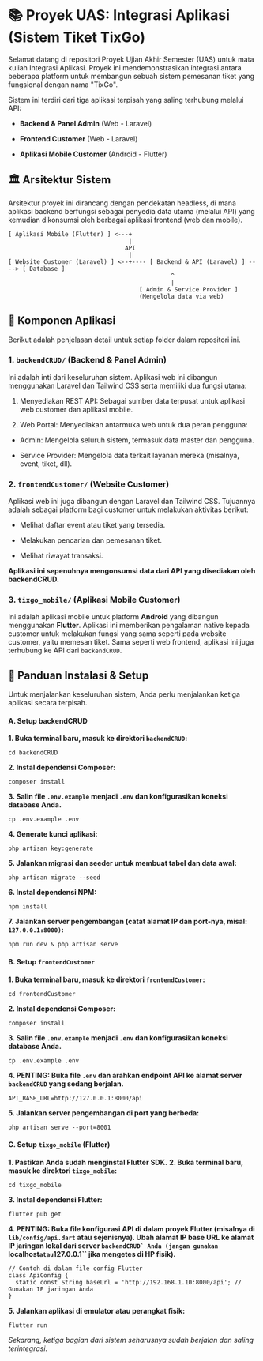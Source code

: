 # 📚 Proyek UAS: Integrasi Aplikasi (Sistem Tiket TixGo)

Selamat datang di repositori Proyek Ujian Akhir Semester (UAS) untuk mata kuliah Integrasi Aplikasi. Proyek ini mendemonstrasikan integrasi antara beberapa platform untuk membangun sebuah sistem pemesanan tiket yang fungsional dengan nama "TixGo".

Sistem ini terdiri dari tiga aplikasi terpisah yang saling terhubung melalui API:

- **Backend & Panel Admin** (Web - Laravel)

- **Frontend Customer** (Web - Laravel)

- **Aplikasi Mobile Customer** (Android - Flutter)

## 🏛️ Arsitektur Sistem

Arsitektur proyek ini dirancang dengan pendekatan headless, di mana aplikasi backend berfungsi sebagai penyedia data utama (melalui API) yang kemudian dikonsumsi oleh berbagai aplikasi frontend (web dan mobile).

```
[ Aplikasi Mobile (Flutter) ] <---+
                                  |
                                 API
                                  |
[ Website Customer (Laravel) ] <--+---- [ Backend & API (Laravel) ] ----> [ Database ]
                                              ^
                                              |
                                     [ Admin & Service Provider ]
                                     (Mengelola data via web)
```


## 📂 Komponen Aplikasi

Berikut adalah penjelasan detail untuk setiap folder dalam repositori ini.

### 1. ``backendCRUD/`` (Backend & Panel Admin)

Ini adalah inti dari keseluruhan sistem. Aplikasi web ini dibangun menggunakan Laravel dan Tailwind CSS serta memiliki dua fungsi utama:

1. Menyediakan REST API: Sebagai sumber data terpusat untuk aplikasi web customer dan aplikasi mobile.

2. Web Portal: Menyediakan antarmuka web untuk dua peran pengguna:

- Admin: Mengelola seluruh sistem, termasuk data master dan pengguna.

- Service Provider: Mengelola data terkait layanan mereka (misalnya, event, tiket, dll).

### 2. ``frontendCustomer/`` (Website Customer)

Aplikasi web ini juga dibangun dengan Laravel dan Tailwind CSS. Tujuannya adalah sebagai platform bagi customer untuk melakukan aktivitas berikut:

- Melihat daftar event atau tiket yang tersedia.

- Melakukan pencarian dan pemesanan tiket.

- Melihat riwayat transaksi.

**Aplikasi ini sepenuhnya mengonsumsi data dari API yang disediakan oleh backendCRUD.**

### 3. ``tixgo_mobile/`` (Aplikasi Mobile Customer)

Ini adalah aplikasi mobile untuk platform **Android** yang dibangun menggunakan **Flutter**. Aplikasi ini memberikan pengalaman native kepada customer untuk melakukan fungsi yang sama seperti pada website customer, yaitu memesan tiket. Sama seperti web frontend, aplikasi ini juga terhubung ke API dari ``backendCRUD``.

## 🚀 Panduan Instalasi & Setup

Untuk menjalankan keseluruhan sistem, Anda perlu menjalankan ketiga aplikasi secara terpisah.

#### A. Setup backendCRUD

**1. Buka terminal baru, masuk ke direktori ``backendCRUD``:**
```
cd backendCRUD
```
**2. Instal dependensi Composer:**
```
composer install
```
**3. Salin file ``.env.example`` menjadi ``.env`` dan konfigurasikan koneksi database Anda.**
```
cp .env.example .env
```
**4. Generate kunci aplikasi:**
```
php artisan key:generate
```
**5. Jalankan migrasi dan seeder untuk membuat tabel dan data awal:**
```
php artisan migrate --seed
```
**6. Instal dependensi NPM:**
```
npm install
```
**7. Jalankan server pengembangan (catat alamat IP dan port-nya, misal: ``127.0.0.1:8000)``:**
```
npm run dev & php artisan serve
```

#### B. Setup ``frontendCustomer``

**1. Buka terminal baru, masuk ke direktori ``frontendCustomer``:**
```
cd frontendCustomer
```
**2. Instal dependensi Composer:**
```
composer install
```
**3. Salin file ``.env.example`` menjadi ``.env`` dan konfigurasikan koneksi database Anda.**
```
cp .env.example .env
```
**4. PENTING: Buka file ``.env`` dan arahkan endpoint API ke alamat server ``backendCRUD`` yang sedang berjalan.**
```
API_BASE_URL=http://127.0.0.1:8000/api
```
**5. Jalankan server pengembangan di port yang berbeda:**
```
php artisan serve --port=8001
```

#### C. Setup ``tixgo_mobile`` (Flutter)
**1. Pastikan Anda sudah menginstal Flutter SDK.**
**2. Buka terminal baru, masuk ke direktori ``tixgo_mobile``:**
```
cd tixgo_mobile
```
**3. Instal dependensi Flutter:**
```
flutter pub get
```
**4. PENTING: Buka file konfigurasi API di dalam proyek Flutter (misalnya di ``lib/config/api.dart`` atau sejenisnya). Ubah alamat IP base URL ke alamat IP jaringan lokal dari server ``backendCRUD` Anda (jangan gunakan ``localhost`` atau ``127.0.0.1`` jika mengetes di HP fisik).**

```
// Contoh di dalam file config Flutter
class ApiConfig {
  static const String baseUrl = 'http://192.168.1.10:8000/api'; // Gunakan IP jaringan Anda
}
```
**5. Jalankan aplikasi di emulator atau perangkat fisik:**
```
flutter run
```

_Sekarang, ketiga bagian dari sistem seharusnya sudah berjalan dan saling terintegrasi._
